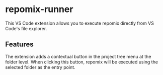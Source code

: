 # repomix-runner

This VS Code extension allows you to execute repomix directly from VS Code's file explorer.

## Features

The extension adds a contextual button in the project tree menu at the folder level. When clicking this button, repomix will be executed using the selected folder as the entry point.
